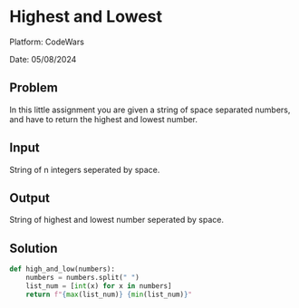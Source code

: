 # Highest and Lowest

Platform: CodeWars

Date: 05/08/2024

## Problem
In this little assignment you are given a string of space separated numbers, and have to return the highest and lowest number.

## Input
String of n integers seperated by space.

## Output
String of highest and lowest number seperated by space.

## Solution
```python
def high_and_low(numbers):
    numbers = numbers.split(" ")
    list_num = [int(x) for x in numbers]
    return f"{max(list_num)} {min(list_num)}"
```
